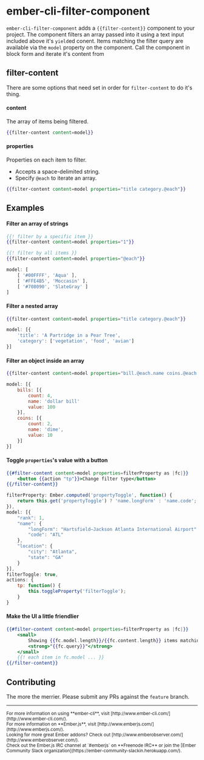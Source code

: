 # ember-cli-filter-component

`ember-cli-filter-component` adds a `{{filter-content}}` component to your project. The component filters an array passed into it using a text input included above it's `yield`ed conent. Items matching the filter query are available via the `model` property on the component. Call the component in block form and iterate it's content from

## filter-content

There are some options that need set in order for `filter-content` to do it's thing.

#### content
The array of items being filtered.
```handlebars
{{filter-content content=model}}
```

#### properties
Properties on each item to filter.
* Accepts a space-delimited string.
* Specify `@each` to iterate an array.
```handlebars
{{filter-content content=model properties="title category.@each"}}
```

## Examples

#### Filter an array of strings
```handlebars
{{! filter by a specific item }}
{{filter-content content=model properties="1"}}
```
```handlebars
{{! filter by all items }}
{{filter-content content=model properties="@each"}}
```
```javascript
model: [
    [ '#00FFFF', 'Aqua' ],
    [ '#FFE4B5', 'Moccasin' ],
    [ '#708090', 'SlateGray' ]
]
```

#### Filter a nested array
```handlebars
{{filter-content content=model properties="title category.@each"}}
```
```javascript
model: [{
    'title': 'A Partridge in a Pear Tree',
    'category': ['vegetation', 'food', 'avian']
}]
```

#### Filter an object inside an array
```handlebars
{{filter-content content=model properties="bill.@each.name coins.@each.name"}}
```
```javascript
model: [{
    bills: [{
        count: 4,
        name: 'dollar bill'
        value: 100
    }],
    coins: [{
        count: 2,
        name: 'dime',
        value: 10
    }]
}]
```

#### Toggle `properties`'s value with a button
```handlebars
{{#filter-content content=model properties=filterProperty as |fc|}}
    <button {{action "tp"}}>Change filter type</button>
{{/filter-content}}
```
```javascript
filterProperty: Ember.computed('propertyToggle', function() {
    return this.get('propertyToggle') ? 'name.longForm' : 'name.code';
}),
model: [{
    "rank": 1,
    "name": {
        "longForm": "Hartsfield–Jackson Atlanta International Airport",
        "code": "ATL"
    },
    "location": {
        "city": "Atlanta",
        "state": "GA"
    }
}],
filterToggle: true,
actions: {
    tp: function() {
        this.toggleProperty('filterToggle');
    }
}
```

#### Make the UI a little friendlier

```handlebars
{{#filter-content content=model properties=filterProperty as |fc|}}
    <small>
        Showing {{fc.model.length}}/{{fc.content.length}} items matching:
        <strong>"{{fc.query}}"</strong>
    </small>
    {{! each item in fc.model ... }}
{{/filter-content}}
```

## Contributing

The more the merrier. Please submit any PRs against the `feature` branch.

--- 
<small>
For more information on using **ember-cli**, visit [http://www.ember-cli.com/](http://www.ember-cli.com/).<br>
For more information on **Ember.js**, visit [http://www.emberjs.com/](http://www.emberjs.com/).<br>
Looking for more great Ember addons? Check out [http://www.emberobserver.com/](http://www.emberobserver.com/).<br>
Check out the Ember.js IRC channel at `#emberjs` on **Freenode IRC** or join the [Ember Community Slack organization](https://ember-community-slackin.herokuapp.com/).
</small>
